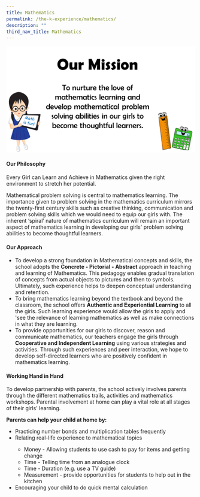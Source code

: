 ```yaml
---
title: Mathematics
permalink: /the-k-experience/mathematics/
description: ""
third_nav_title: Mathematics
---
```

<img src="/images/math.png">
<h4><strong>Our Philosophy</strong></h4>
<p>Every Girl can Learn and Achieve in Mathematics given the right environment to stretch her potential.</p>
<p>Mathematical problem solving is central to mathematics learning. The importance given to problem solving in the mathematics curriculum mirrors the twenty-first century skills such as creative thinking, communication and problem solving skills which we would need to equip our girls with. The inherent &lsquo;spiral&rsquo; nature of mathematics curriculum will remain an important aspect of mathematics learning in developing our girls' problem solving abilities to become thoughtful learners.&nbsp;</p>
<h4><strong>Our Approach</strong></h4>
<ul>
<li>To develop a strong foundation in Mathematical concepts and skills, the school adopts the&nbsp;<strong>Concrete - Pictorial - Abstract</strong> approach in teaching and learning of Mathematics. This pedagogy enables gradual translation of concepts from actual objects to pictures and then to symbols. Ultimately, such experience helps to deepen conceptual understanding and retention.</li>
<li>To bring mathematics learning beyond the textbook and beyond the classroom, the school offers&nbsp;<strong>Authentic and Experiential Learning&nbsp;</strong>to all the girls. Such learning experience would allow the girls to apply and 'see the relevance of learning mathematics as well as make connections in what they are learning.</li>
<li>To provide opportunities for our girls to discover, reason and communicate mathematics, our teachers engage the girls through <strong>Cooperative and Independent Learning</strong>&nbsp;using various strategies and activities. Through such experiences and peer interaction, we hope to develop self-directed learners who are positively confident in mathematics learning.</li>
</ul>
<h4><strong>Working Hand in Hand</strong></h4>
<p>To develop partnership with parents, the school actively involves parents through the different mathematics trails, activities and mathematics workshops. Parental involvement at home can play a vital role at all stages of their girls' learning.</p>
<p><strong>Parents can help your child at home by:</strong></p>
<ul>
<li>Practicing number bonds and multiplication tables frequently</li>
<li>Relating real-life experience to mathematical topics</li>
<ul>
<li>Money - Allowing students to use cash to pay for items and getting change</li>
<li>Time - Telling time from an analogue clock</li>
<li>Time - Duration (e.g. use a TV guide)</li>
<li>Measurement - provide opportunities for students to help out in the kitchen&nbsp;</li>
</ul>
<li>Encouraging your child to do quick mental calculation</li>
</ul>
